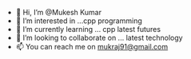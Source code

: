 - 👋 Hi, I’m @Mukesh Kumar
- 👀 I’m interested in ...cpp programming 
- 🌱 I’m currently learning ... cpp latest futures 
- 💞️ I’m looking to collaborate on ... latest technology 
- 📫 You can reach me on mukraj91@gmail.com

<!---
mukraj91/mukraj91 is a ✨ special ✨ repository because its `README.md` (this file) appears on your GitHub profile.
You can click the Preview link to take a look at your changes.
--->
